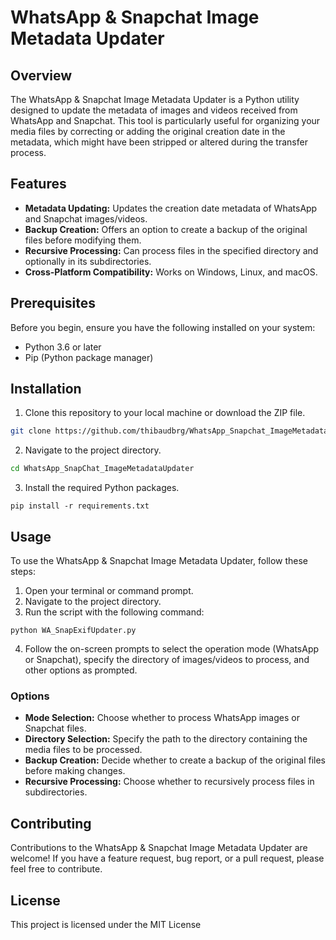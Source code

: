 # WhatsApp & Snapchat Image Metadata Updater
## Overview

The WhatsApp & Snapchat Image Metadata Updater is a Python utility designed to update the metadata of images and videos received from WhatsApp and Snapchat. This tool is particularly useful for organizing your media files by correcting or adding the original creation date in the metadata, which might have been stripped or altered during the transfer process.
## Features 
- **Metadata Updating:**  Updates the creation date metadata of WhatsApp and Snapchat images/videos. 
- **Backup Creation:**  Offers an option to create a backup of the original files before modifying them. 
- **Recursive Processing:**  Can process files in the specified directory and optionally in its subdirectories. 
- **Cross-Platform Compatibility:**  Works on Windows, Linux, and macOS.
## Prerequisites

Before you begin, ensure you have the following installed on your system:
- Python 3.6 or later
- Pip (Python package manager)
## Installation 
1. Clone this repository to your local machine or download the ZIP file.

```bash
git clone https://github.com/thibaudbrg/WhatsApp_Snapchat_ImageMetadataUpdater.git
``` 
2. Navigate to the project directory.

```bash
cd WhatsApp_SnapChat_ImageMetadataUpdater
``` 
3. Install the required Python packages.

```Copy code
pip install -r requirements.txt
```
## Usage

To use the WhatsApp & Snapchat Image Metadata Updater, follow these steps:
1. Open your terminal or command prompt.
2. Navigate to the project directory. 
3. Run the script with the following command:

```Copy code
python WA_SnapExifUpdater.py
```
4. Follow the on-screen prompts to select the operation mode (WhatsApp or Snapchat), specify the directory of images/videos to process, and other options as prompted.
### Options 
- **Mode Selection:**  Choose whether to process WhatsApp images or Snapchat files. 
- **Directory Selection:**  Specify the path to the directory containing the media files to be processed. 
- **Backup Creation:**  Decide whether to create a backup of the original files before making changes. 
- **Recursive Processing:**  Choose whether to recursively process files in subdirectories.
## Contributing

Contributions to the WhatsApp & Snapchat Image Metadata Updater are welcome! If you have a feature request, bug report, or a pull request, please feel free to contribute.
## License

This project is licensed under the MIT License 